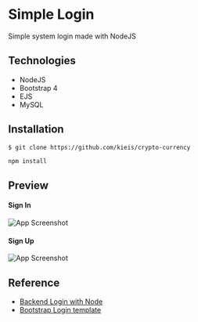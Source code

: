 
# Simple Login

Simple system login made with NodeJS

## Technologies

* NodeJS
* Bootstrap 4
* EJS
* MySQL
## Installation

```bash
$ git clone https://github.com/kieis/crypto-currency
```
```
npm install
```

## Preview
#### Sign In

![App Screenshot](https://i.imgur.com/KM630rW.png)

#### Sign Up
![App Screenshot](https://i.imgur.com/TboBwcn.png)



## Reference

 - [Backend Login with Node](https://medium.com/@prashantramnyc/a-simple-registration-and-login-backend-using-nodejs-and-mysql-967811509a64)
 - [Bootstrap Login template](https://mdbootstrap.com/docs/standard/extended/login/)